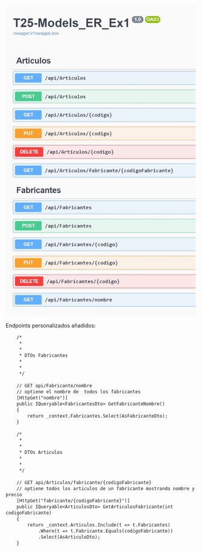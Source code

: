 ![alt_text](IMG_Swagger.JPG)

Endpoints personalizados añadidos:         
        
        /*
         * 
         * 
         * DTOs Fabricantes
         * 
         * 
         */

        // GET api/Fabricante/nombre
        // optiene el nombre de  todos los fabricantes
        [HttpGet("nombre")]
        public IQueryable<FabricantesDto> GetFabricanteNombre()
        {
            return _context.Fabricantes.Select(AsFabricanteDto);
        }
        
        /*
         * 
         * 
         * DTOs Articulos
         * 
         * 
         */
        
        // GET api/Articulos/fabricante/{codigoFabricante}
        // optiene todos los articulos de un fabricante mostrando nombre y precio
        [HttpGet("fabricante/{codigoFabricante}")]
        public IQueryable<ArticulosDto> GetArticulosFabricante(int codigoFabricante)
        {
            return _context.Articulos.Include(t => t.Fabricantes)
                .Where(t => t.Fabricante.Equals(codigoFabricante))
                .Select(AsArticuloDto);
        }
